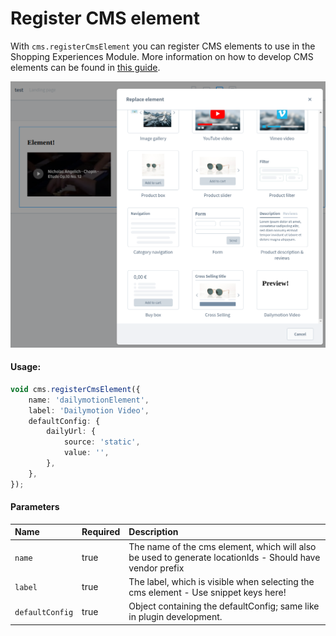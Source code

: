 # Register CMS element

With `cms.registerCmsElement` you can register CMS elements to use in the Shopping Experiences Module.
More information on how to develop CMS elements can be found in [this guide](https://developer.shopware.com/docs/guides/plugins/plugins/content/cms/add-cms-element).

![Register a CMS element in your Shopping Experiences Module via App](../assets/register-cms-element-example.png)

#### Usage:
```ts
void cms.registerCmsElement({
    name: 'dailymotionElement',
    label: 'Dailymotion Video',
    defaultConfig: {
        dailyUrl: {
            source: 'static',
            value: '',
        },
    },
});
```

#### Parameters
| Name            | Required | Description                                                                                              |
|:----------------|:---------|:---------------------------------------------------------------------------------------------------------|
| `name`          | true     | The name of the cms element, which will also be used to generate locationIds - Should have vendor prefix |
| `label`         | true     | The label, which is visible when selecting the cms element - Use snippet keys here!                      |
| `defaultConfig` | true     | Object containing the defaultConfig; same like in plugin development.                                    |
